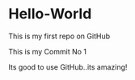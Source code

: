 # Hello-World
This is my first repo on GitHub

This is my Commit No 1

Its good to use GitHub..its amazing!
